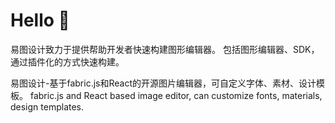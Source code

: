 # Hello 👋
易图设计致力于提供帮助开发者快速构建图形编辑器。
包括图形编辑器、SDK，通过插件化的方式快速构建。

易图设计-基于fabric.js和React的开源图片编辑器，可自定义字体、素材、设计模板。
fabric.js and React based image editor, can customize fonts, materials, design templates.